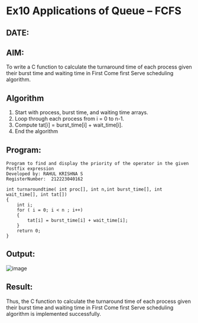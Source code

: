# Ex10 Applications of Queue – FCFS
## DATE:
## AIM:
To write a C function to calculate the turnaround time of each process given their burst time and waiting time in First Come first Serve scheduling algorithm.
## Algorithm
1. Start with process, burst time, and waiting time arrays.
2. Loop through each process from i = 0 to n-1.
3. Compute tat[i] = burst_time[i] + wait_time[i].
4. End the algorithm

## Program:
```
Program to find and display the priority of the operator in the given Postfix expression
Developed by: RAHUL KRISHNA S
RegisterNumber:  212223040162

int turnaroundtime( int proc[], int n,int burst_time[], int wait_time[], int tat[])
{
    int i;
    for ( i = 0; i < n ; i++)
    {
        tat[i] = burst_time[i] + wait_time[i];
    }
    return 0;
}
```

## Output:

![image](https://github.com/user-attachments/assets/1f1cf9a5-0fe1-4123-b90c-539aa3b0a876)


## Result:
Thus, the C function to calculate the turnaround time of each process given their burst time and waiting time in First Come first Serve scheduling algorithm is implemented successfully.
